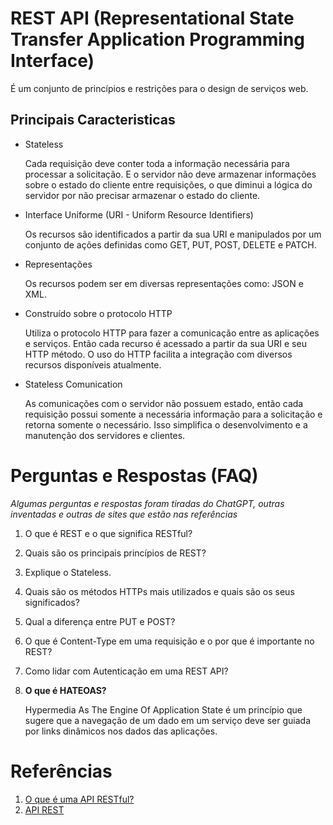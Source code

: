 # REST API (Representational State Transfer Application Programming Interface)

É um conjunto de princípios e restrições para o design de serviços web.

## Principais Caracteristicas

- Stateless

    Cada requisição deve conter toda a informação necessária para processar a solicitação. E o servidor não deve armazenar informações sobre o estado do cliente entre requisições, o que diminui a lógica do servidor por não precisar armazenar o estado do cliente.

- Interface Uniforme (URI - Uniform Resource Identifiers)

    Os recursos são identificados a partir da sua URI e manipulados por um conjunto de ações definidas como GET, PUT, POST, DELETE e PATCH.

- Representações

    Os recursos podem ser em diversas representações como: JSON e XML.

- Construído sobre o protocolo HTTP

    Utiliza o protocolo HTTP para fazer a comunicação entre as aplicações e serviços. Então cada recurso é acessado a partir da sua URI e seu HTTP método. O uso do HTTP facilita a integração com diversos recursos disponíveis atualmente.

- Stateless Comunication

    As comunicações com o servidor não possuem estado, então cada requisição possui somente a necessária informação para a solicitação e retorna somente o necessário. Isso simplifica o desenvolvimento e a manutenção dos servidores e clientes.

# Perguntas e Respostas (FAQ)

_Algumas perguntas e respostas foram tiradas do ChatGPT, outras inventadas e outras de sites que estão nas referências_

1. O que é REST e o que significa RESTful?
1. Quais são os principais princípios de REST?
1. Explique o Stateless.
1. Quais são os métodos HTTPs mais utilizados e quais são os seus significados?
1. Qual a diferença entre PUT e POST?
1. O que é Content-Type em uma requisição e o por que é importante no REST?
1. Como lidar com Autenticação em uma REST API?
1. **O que é HATEOAS?**

    Hypermedia As The Engine Of Application State é um princípio que sugere que a navegação de um dado em um serviço deve ser guiada por links dinâmicos nos dados das aplicações.

# Referências

1. [O que é uma API RESTful?](https://aws.amazon.com/pt/what-is/restful-api/)
1. [API REST](https://www.redhat.com/pt-br/topics/api/what-is-a-rest-api)
